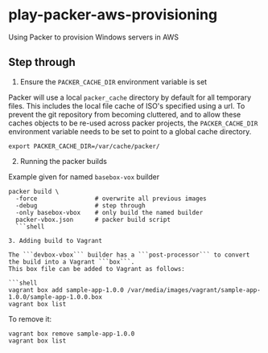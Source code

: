# play-packer-aws-provisioning
Using Packer to provision Windows servers in AWS

## Step through

1. Ensure the ```PACKER_CACHE_DIR``` environment variable is set

Packer will use a local ```packer_cache``` directory by default for all temporary files. This includes the local file cache of ISO's specified using a url. 
To prevent the git repository from becoming cluttered, and to allow these caches objects to be re-used across packer projects, the ```PACKER_CACHE_DIR``` environment variable needs to be set to point to a global cache directory.

  ```shell
  export PACKER_CACHE_DIR=/var/cache/packer/
  ```

2. Running the packer builds

Example given for named ```basebox-vox``` builder

  ```shell
  packer build \
    -force                # overwrite all previous images
    -debug                # step through
    -only basebox-vbox    # only build the named builder
    packer-vbox.json      # packer build script 
    ```shell

3. Adding build to Vagrant

The ```devbox-vbox``` builder has a ```post-processor``` to convert the build into a Vagrant ```box```.
This box file can be added to Vagrant as follows:

  ```shell
  vagrant box add sample-app-1.0.0 /var/media/images/vagrant/sample-app-1.0.0/sample-app-1.0.0.box
  vagrant box list
  ```

To remove it:

  ```shell
  vagrant box remove sample-app-1.0.0
  vagrant box list
  ```

